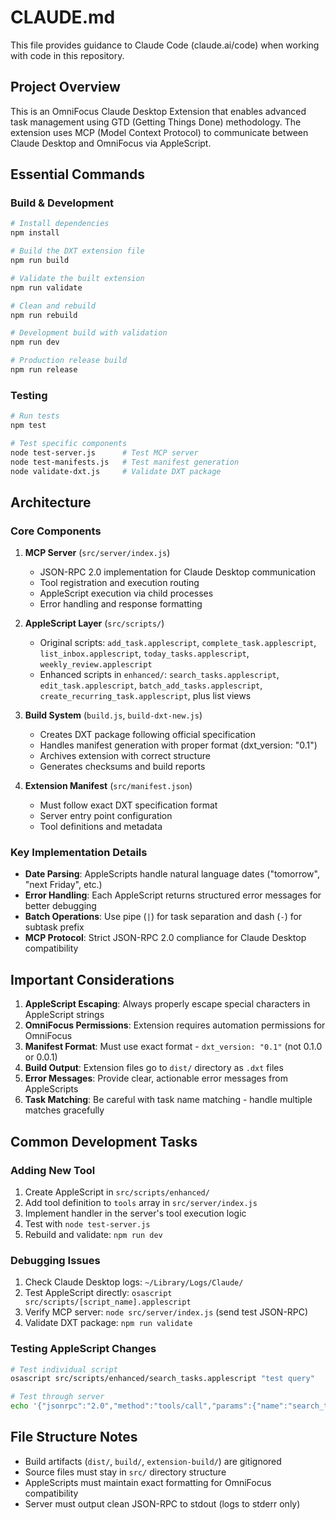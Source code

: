 # CLAUDE.md

This file provides guidance to Claude Code (claude.ai/code) when working with code in this repository.

## Project Overview

This is an OmniFocus Claude Desktop Extension that enables advanced task management using GTD (Getting Things Done) methodology. The extension uses MCP (Model Context Protocol) to communicate between Claude Desktop and OmniFocus via AppleScript.

## Essential Commands

### Build & Development
```bash
# Install dependencies
npm install

# Build the DXT extension file
npm run build

# Validate the built extension
npm run validate

# Clean and rebuild
npm run rebuild

# Development build with validation
npm run dev

# Production release build
npm run release
```

### Testing
```bash
# Run tests
npm test

# Test specific components
node test-server.js      # Test MCP server
node test-manifests.js   # Test manifest generation
node validate-dxt.js     # Validate DXT package
```

## Architecture

### Core Components

1. **MCP Server** (`src/server/index.js`)
   - JSON-RPC 2.0 implementation for Claude Desktop communication
   - Tool registration and execution routing
   - AppleScript execution via child processes
   - Error handling and response formatting

2. **AppleScript Layer** (`src/scripts/`)
   - Original scripts: `add_task.applescript`, `complete_task.applescript`, `list_inbox.applescript`, `today_tasks.applescript`, `weekly_review.applescript`
   - Enhanced scripts in `enhanced/`: `search_tasks.applescript`, `edit_task.applescript`, `batch_add_tasks.applescript`, `create_recurring_task.applescript`, plus list views

3. **Build System** (`build.js`, `build-dxt-new.js`)
   - Creates DXT package following official specification
   - Handles manifest generation with proper format (dxt_version: "0.1")
   - Archives extension with correct structure
   - Generates checksums and build reports

4. **Extension Manifest** (`src/manifest.json`)
   - Must follow exact DXT specification format
   - Server entry point configuration
   - Tool definitions and metadata

### Key Implementation Details

- **Date Parsing**: AppleScripts handle natural language dates ("tomorrow", "next Friday", etc.)
- **Error Handling**: Each AppleScript returns structured error messages for better debugging
- **Batch Operations**: Use pipe (`|`) for task separation and dash (`-`) for subtask prefix
- **MCP Protocol**: Strict JSON-RPC 2.0 compliance for Claude Desktop compatibility

## Important Considerations

1. **AppleScript Escaping**: Always properly escape special characters in AppleScript strings
2. **OmniFocus Permissions**: Extension requires automation permissions for OmniFocus
3. **Manifest Format**: Must use exact format - `dxt_version: "0.1"` (not 0.1.0 or 0.0.1)
4. **Build Output**: Extension files go to `dist/` directory as `.dxt` files
5. **Error Messages**: Provide clear, actionable error messages from AppleScripts
6. **Task Matching**: Be careful with task name matching - handle multiple matches gracefully

## Common Development Tasks

### Adding New Tool
1. Create AppleScript in `src/scripts/enhanced/`
2. Add tool definition to `tools` array in `src/server/index.js`
3. Implement handler in the server's tool execution logic
4. Test with `node test-server.js`
5. Rebuild and validate: `npm run dev`

### Debugging Issues
1. Check Claude Desktop logs: `~/Library/Logs/Claude/`
2. Test AppleScript directly: `osascript src/scripts/[script_name].applescript`
3. Verify MCP server: `node src/server/index.js` (send test JSON-RPC)
4. Validate DXT package: `npm run validate`

### Testing AppleScript Changes
```bash
# Test individual script
osascript src/scripts/enhanced/search_tasks.applescript "test query"

# Test through server
echo '{"jsonrpc":"2.0","method":"tools/call","params":{"name":"search_tasks","arguments":{"query":"test"}},"id":1}' | node src/server/index.js
```

## File Structure Notes

- Build artifacts (`dist/`, `build/`, `extension-build/`) are gitignored
- Source files must stay in `src/` directory structure
- AppleScripts must maintain exact formatting for OmniFocus compatibility
- Server must output clean JSON-RPC to stdout (logs to stderr only)